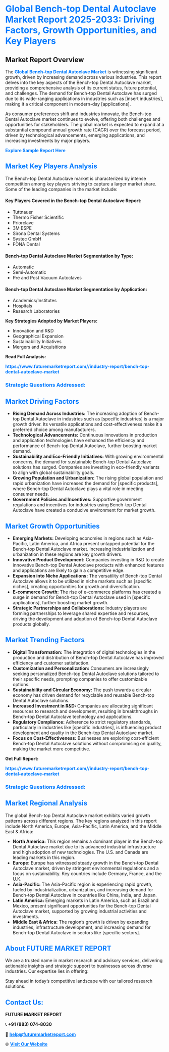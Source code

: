 <h1 style="color: #007BFF;">Global Bench-top Dental Autoclave Market Report 2025-2033: Driving Factors, Growth Opportunities, and Key Players</h1>

<section id="overview">
<h2>Market Report Overview</h2>
<p>The <a href="https://www.futuremarketreport.com//industry-report/bench-top-dental-autoclave-market" style="color: #007BFF; text-decoration: none;"><strong>Global Bench-top Dental Autoclave Market</strong></a> is witnessing significant growth, driven by increasing demand across various industries. This report delves into the key aspects of the Bench-top Dental Autoclave market, providing a comprehensive analysis of its current status, future potential, and challenges. The demand for Bench-top Dental Autoclave has surged due to its wide-ranging applications in industries such as [insert industries], making it a critical component in modern-day [applications].</p>
<p>As consumer preferences shift and industries innovate, the Bench-top Dental Autoclave market continues to evolve, offering both challenges and opportunities for stakeholders. The global market is expected to expand at a substantial compound annual growth rate (CAGR) over the forecast period, driven by technological advancements, emerging applications, and increasing investments by major players.</p>
</section>

<section id="overview">
<p><a href="https://www.futuremarketreport.com//request-sample/reportId=64244" style="color: #007BFF; text-decoration: none;"><strong>Explore Sample Report Here</strong></a></p>
</section>

<section id="key-players">
<h2 style="color: #007BFF;">Market Key Players Analysis</h2>
<p>The Bench-top Dental Autoclave market is characterized by intense competition among key players striving to capture a larger market share. Some of the leading companies in the market include:</p>
<h4>Key Players Covered in the Bench-top Dental Autoclave Report:</h4>
<ul><li>Tuttnauer</li><li>Thermo Fisher Scientific</li><li>Priorclave</li><li>3M ESPE</li><li>Sirona Dental Systems</li><li>Systec GmbH</li><li>FONA Dental</li></ul>
<h4>Bench-top Dental Autoclave Market Segmentation by Type:</h4>
<ul><li>Automatic</li><li>Semi-Automatic</li><li>Pre and Post Vacuum Autoclaves</li></ul>

<h4>Bench-top Dental Autoclave Market Segmentation by Application:</h4>
<ul><li>Academics/Institutes</li><li>Hospitals</li><li>Research Laboratories</li></ul>
<p><strong>Key Strategies Adopted by Market Players:</strong></p>
<ul>
<li>Innovation and R&D</li>
<li>Geographical Expansion</li>
<li>Sustainability Initiatives</li>
<li>Mergers and Acquisitions</li>
</ul>
</section>

<section>
<p><strong>Read Full Analysis: </strong></p><a href="https://www.futuremarketreport.com//industry-report/bench-top-dental-autoclave-market" style="color: #007BFF; text-decoration: none;"><strong>https://www.futuremarketreport.com//industry-report/bench-top-dental-autoclave-market</strong></a>
<h3 style="color: #007BFF;">Strategic Questions Addressed:</h3>
</section>

<section id="driving-factors">
<h2 style="color: #007BFF;">Market Driving Factors</h2>
<ul>
<li><strong>Rising Demand Across Industries:</strong> The increasing adoption of Bench-top Dental Autoclave in industries such as [specific industries] is a major growth driver. Its versatile applications and cost-effectiveness make it a preferred choice among manufacturers.</li>
<li><strong>Technological Advancements:</strong> Continuous innovations in production and application technologies have enhanced the efficiency and performance of Bench-top Dental Autoclave, further boosting market demand.</li>
<li><strong>Sustainability and Eco-Friendly Initiatives:</strong> With growing environmental concerns, the demand for sustainable Bench-top Dental Autoclave solutions has surged. Companies are investing in eco-friendly variants to align with global sustainability goals.</li>
<li><strong>Growing Population and Urbanization:</strong> The rising global population and rapid urbanization have increased the demand for [specific products], where Bench-top Dental Autoclave plays a vital role in meeting consumer needs.</li>
<li><strong>Government Policies and Incentives:</strong> Supportive government regulations and incentives for industries using Bench-top Dental Autoclave have created a conducive environment for market growth.</li>
</ul>
</section>

<section id="growth-opportunities">
<h2 style="color: #007BFF;">Market Growth Opportunities</h2>
<ul>
<li><strong>Emerging Markets:</strong> Developing economies in regions such as Asia-Pacific, Latin America, and Africa present untapped potential for the Bench-top Dental Autoclave market. Increasing industrialization and urbanization in these regions are key growth drivers.</li>
<li><strong>Innovative Product Development:</strong> Companies investing in R&D to create innovative Bench-top Dental Autoclave products with enhanced features and applications are likely to gain a competitive edge.</li>
<li><strong>Expansion into Niche Applications:</strong> The versatility of Bench-top Dental Autoclave allows it to be utilized in niche markets such as [specific niches], creating opportunities for growth and diversification.</li>
<li><strong>E-commerce Growth:</strong> The rise of e-commerce platforms has created a surge in demand for Bench-top Dental Autoclave used in [specific applications], further boosting market growth.</li>
<li><strong>Strategic Partnerships and Collaborations:</strong> Industry players are forming partnerships to leverage shared expertise and resources, driving the development and adoption of Bench-top Dental Autoclave products globally.</li>
</ul>
</section>

<section id="trending-factors">
<h2 style="color: #007BFF;">Market Trending Factors</h2>
<ul>
<li><strong>Digital Transformation:</strong> The integration of digital technologies in the production and distribution of Bench-top Dental Autoclave has improved efficiency and customer satisfaction.</li>
<li><strong>Customization and Personalization:</strong> Consumers are increasingly seeking personalized Bench-top Dental Autoclave solutions tailored to their specific needs, prompting companies to offer customizable options.</li>
<li><strong>Sustainability and Circular Economy:</strong> The push towards a circular economy has driven demand for recyclable and reusable Bench-top Dental Autoclave solutions.</li>
<li><strong>Increased Investment in R&D:</strong> Companies are allocating significant resources to research and development, resulting in breakthroughs in Bench-top Dental Autoclave technology and applications.</li>
<li><strong>Regulatory Compliance:</strong> Adherence to strict regulatory standards, particularly in industries like [specific industries], is influencing product development and quality in the Bench-top Dental Autoclave market.</li>
<li><strong>Focus on Cost-Effectiveness:</strong> Businesses are exploring cost-efficient Bench-top Dental Autoclave solutions without compromising on quality, making the market more competitive.</li>
</ul>
</section>

<section>
<p><strong>Get Full Report: </strong></p><a href="https://www.futuremarketreport.com//industry-report/bench-top-dental-autoclave-market" style="color: #007BFF; text-decoration: none;"><strong>https://www.futuremarketreport.com//industry-report/bench-top-dental-autoclave-market</strong></a>
<h3 style="color: #007BFF;">Strategic Questions Addressed:</h3>
</section>


<section id="regional-analysis">
<h2 style="color: #007BFF;">Market Regional Analysis</h2>
<p>The global Bench-top Dental Autoclave market exhibits varied growth patterns across different regions. The key regions analyzed in this report include North America, Europe, Asia-Pacific, Latin America, and the Middle East & Africa:</p>
<ul>
<li><strong>North America:</strong> This region remains a dominant player in the Bench-top Dental Autoclave market due to its advanced industrial infrastructure and high adoption of new technologies. The U.S. and Canada are leading markets in this region.</li>
<li><strong>Europe:</strong> Europe has witnessed steady growth in the Bench-top Dental Autoclave market, driven by stringent environmental regulations and a focus on sustainability. Key countries include Germany, France, and the U.K.</li>
<li><strong>Asia-Pacific:</strong> The Asia-Pacific region is experiencing rapid growth, fueled by industrialization, urbanization, and increasing demand for Bench-top Dental Autoclave in countries like China, India, and Japan.</li>
<li><strong>Latin America:</strong> Emerging markets in Latin America, such as Brazil and Mexico, present significant opportunities for the Bench-top Dental Autoclave market, supported by growing industrial activities and investments.</li>
<li><strong>Middle East & Africa:</strong> The region’s growth is driven by expanding industries, infrastructure development, and increasing demand for Bench-top Dental Autoclave in sectors like [specific sectors].</li>
</ul>
</section>

<footer>
<h2 style="color: #007BFF;">About FUTURE MARKET REPORT</h2>
<p>We are a trusted name in market research and advisory services, delivering actionable insights and strategic support to businesses across diverse industries. Our expertise lies in offering:</p>

<p>Stay ahead in today’s competitive landscape with our tailored research solutions.</p>

<h2 style="color: #007BFF;">Contact Us:</h2>
<p><strong>FUTURE MARKET REPORT</strong></p>
<p>📞 <strong>+91 (883) 074-8030</strong></p>
<p>📧 <strong><a href="mailto:help@futuremarketreport.com" style="color: #007BFF;">help@futuremarketreport.com</a></strong></p>
<p>🌐 <strong><a href="https://www.futuremarketreport.com/" style="color: #007BFF;">Visit Our Website</a></strong></p>
</footer>